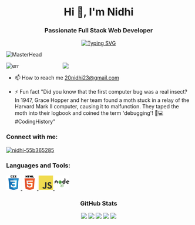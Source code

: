 <h1 align="center">Hi 👋, I'm Nidhi</h1>

<h3 align="center">Passionate Full Stack Web Developer</h3>

<div align="center">
<a href="#"><img src="https://readme-typing-svg.demolab.com?font=Fira+Code&size=27&pause=1000&color=blue &width=470&lines=Hello+Fellow+%3C%2FDevelopers%3E;if(brain!%3Dempty)+keepCoding()+;else++orderCoffee()+" alt="Typing SVG" /></a>
<!-- [![Typing SVG](https://readme-typing-svg.demolab.com?font=Fira+Code&pause=1000&width=435&lines=Hello+Fellow+%3C%2FDevelopers%3E;if(brain+!%3D+empty)+%7B++keepCoding()++%7D+;else+%7B++orderCoffee()++%7D)](https://git.io/typing-svg) -->
</div>

![MasterHead](https://miro.medium.com/max/1400/1*OxT7UjIwhklKE8d8SFyo7g.gif)

<img src="https://static.wixstatic.com/media/191815_5d9d3ff1ad894e96a2f0a86681563555~mv2.gif" width="350px" align="right">

<p align="left"> <img src="https://komarev.com/ghpvc/?username=Nidhis2608&label=Profile%20views&color=0e75b6&style=flat" alt="err" /> </p>

- 📫 How to reach me 20nidhi23@gmail.com

- ⚡ Fun fact "Did you know that the first computer bug was a real insect? In 1947, Grace Hopper and her team found a moth stuck in a relay of the Harvard Mark II computer, causing it to malfunction. They taped the moth into their logbook and coined the term 'debugging'! 🐛💻 #CodingHistory"


<h3 align="left">Connect with me:</h3>
<p align="left">
<a href="https://www.linkedin.com/in/nidhi-singh-2k02" target="blank"><img align="center" src="https://raw.githubusercontent.com/rahuldkjain/github-profile-readme-generator/master/src/images/icons/Social/linked-in-alt.svg" alt="nidhi-55b365285" height="30" width="40" /></a>
</p>


<h3 align="left">Languages and Tools:</h3>
<p align="left"> <a href="https://www.cprogramming.com/" target="_blank" rel="noreferrer">  <a href="https://www.w3schools.com/css/" target="_blank" rel="noreferrer"> <img src="https://raw.githubusercontent.com/devicons/devicon/master/icons/css3/css3-original-wordmark.svg" alt="css3" width="40" height="40"/> </a> <a href="https://www.w3.org/html/" target="_blank" rel="noreferrer"> <img src="https://raw.githubusercontent.com/devicons/devicon/master/icons/html5/html5-original-wordmark.svg" alt="html5" width="40" height="40"/> </a> <a href="https://developer.mozilla.org/en-US/docs/Web/JavaScript" target="_blank" rel="noreferrer"> <img src="https://raw.githubusercontent.com/devicons/devicon/master/icons/javascript/javascript-original.svg" alt="javascript" width="40" height="40"/> </a> <a href="https://nodejs.org" target="_blank" rel="noreferrer"> <img src="https://raw.githubusercontent.com/devicons/devicon/master/icons/nodejs/nodejs-original-wordmark.svg" alt="nodejs" width="40" height="40"/> </a> </p>

<div>
<h3 align="center">GitHub Stats</h3>
<p align="center">
<img src="https://github-profile-summary-cards.vercel.app/api/cards/profile-details?username=Nidhis2608&theme=github_dark">
<img src= "http://github-profile-summary-cards.vercel.app/api/cards/most-commit-language?username=Nidhis2608&theme=dark">
<img src= "https://github-readme-streak-stats.herokuapp.com/?user=Nidhis2608&theme=dark">
<img src="https://github-readme-stats.vercel.app/api?username=Nidhis2608&show_icons=true&theme=dark">
<img src="http://github-profile-summary-cards.vercel.app/api/cards/productive-time?username=Nidhis2608&theme=github_dark&utcOffset=8">
</p>
</div>

